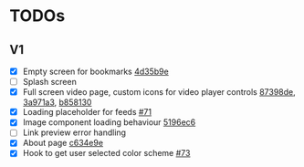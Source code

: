 # TODOs

## V1

- [x] Empty screen for bookmarks [4d35b9e](https://github.com/gmsgowtham/dev-to-unofficial/commit/4d35b9ed53bb8acd01aaaa4e830bf165fbaeeeb5)
- [ ] Splash screen
- [x] Full screen video page, custom icons for video player controls [87398de](https://github.com/gmsgowtham/dev-to-unofficial/commit/87398de7a72fc739480bbc6b65e802746bc130c2), [3a971a3](https://github.com/gmsgowtham/dev-to-unofficial/commit/3a971a37414b3f4254e5d16045eafe4ae3187e54),  [b858130](https://github.com/gmsgowtham/dev-to-unofficial/commit/b858130e2f1456d23f6cb4fcecd8a9f3655ee75b)
- [x] Loading placeholder for feeds [#71](https://github.com/gmsgowtham/dev-to-unofficial/pull/71)
- [x] Image component loading behaviour [5196ec6](https://github.com/gmsgowtham/dev-to-unofficial/commit/5196ec677ef4bbc234734b075923a1303af51980)
- [ ] Link preview error handling
- [x] About page [c634e9e](https://github.com/gmsgowtham/dev-to-unofficial/commit/c634e9e7fedf7295fd27c0bf94f4c4d5c697dec7)
- [x] Hook to get user selected color scheme [#73](https://github.com/gmsgowtham/dev-to-unofficial/pull/73)
